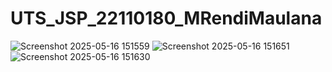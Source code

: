 # UTS_JSP_22110180_MRendiMaulana
![Screenshot 2025-05-16 151559](https://github.com/user-attachments/assets/c8d0de7c-6499-4908-899d-cc37876172c2)
![Screenshot 2025-05-16 151651](https://github.com/user-attachments/assets/3c9afaa7-4b64-43a4-9e75-62fd17e93b22)
![Screenshot 2025-05-16 151630](https://github.com/user-attachments/assets/6cd03966-d171-491d-a22a-07ff0a98ff2a)
